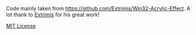 Code mainly taken from <https://github.com/Extrimis/Win32-Acrylic-Effect>. A lot thank to [Extrimis](https://github.com/Extrimis) for his great work!

[MIT License](https://github.com/Extrimis/Win32-Acrylic-Effect/blob/master/LICENSE)
